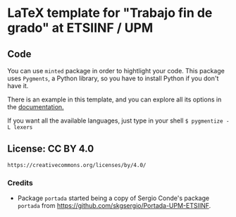 # LaTeX template for "Trabajo fin de grado" at ETSIINF / UPM

## Code

You can use `minted` package in order to hightlight your code. This package uses
`Pygments`, a Python library, so you have to install Python if you don't have it.

There is an example in this template, and you can explore all its options in the
[documentation.](http://osl.ugr.es/CTAN/macros/latex/contrib/minted/minted.pdf)

If you want all the available languages, just type in your shell ```$ pygmentize -L lexers```

## License: CC BY 4.0

    https://creativecommons.org/licenses/by/4.0/

### Credits

- Package `portada` started being a copy of Sergio Conde's package `portada` from https://github.com/skgsergio/Portada-UPM-ETSIINF.
